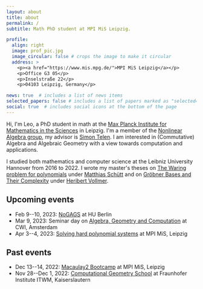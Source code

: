 ```yaml
---
layout: about
title: about
permalink: /
subtitle: Math PhD student at MPI MiS Leipzig.

profile:
  align: right
  image: prof_pic.jpg
  image_circular: false # crops the image to make it circular
  address: >
    <p><a href="https://www.mis.mpg.de/">MPI MiS Leipzig</a></p>
    <p>Office G3 05</p>
    <p>Inselstraße 22</p>
    <p>04103 Leipzig, Germany</p>

news: true  # includes a list of news items
selected_papers: false # includes a list of papers marked as "selected={true}"
social: true  # includes social icons at the bottom of the page
---
```


Hi, I'm Leo, a PhD student in math at the [Max Planck Institute for Mathematics in the Sciences](https://www.mis.mpg.de/) in Leipzig. I'm a member of the [Nonlinear Algebra group](https://www.mis.mpg.de/nlalg/research.html), my advisor is [Simon Telen](https://simontelen.webnode.page/). I am interested in (Commutative) Algebra and Algebraic Geometry with a view towards computation and applications.

I studied both mathematics and computer science at the Leibniz University Hannover from 2016 to 2022. I wrote my master's theses on [The Waring problem for polynomials](/assets/pdf/The_Waring_problem_for_polynomials.pdf) under [Matthias Schütt](https://www.iag.uni-hannover.de/en/schuett/) and on [Gröbner Bases and Their Complexity](/assets/pdf/Gr%C3%B6bner_Bases_and_Their_Complexity.pdf) under [Heribert Vollmer](https://www.thi.uni-hannover.de/en/vollmer/).

## Upcoming events

- Feb 9--10, 2023: [NoGAGS](https://www.math.hu-berlin.de/~www-ag/NoGAGS.html) at HU Berlin
- Mar 9, 2023: Seminar day on [Algebra, Geometry and Computation](https://simontelen.webnode.page/l/algebra-geometry-and-computation-at-cwi/) at CWI, Amsterdam
- Apr 3--4, 2023: [Solving hard polynomial systems](https://www.mis.mpg.de/calendar/conferences/2023/shps23.html) at MPI MiS, Leipzig

## Past events

- Dec 13--14, 2022: [Macaulay2 Bootcamp](https://www.mis.mpg.de/calendar/conferences/2022/m2bc.html) at MPI MiS, Leipzig
- Nov 28--Dec 1, 2022: [Computational Geometry School](https://www.mathematik.uni-kl.de/~boehm/computationalgeometryschool/) at Fraunhofer Institute ITWM, Kaiserslautern
